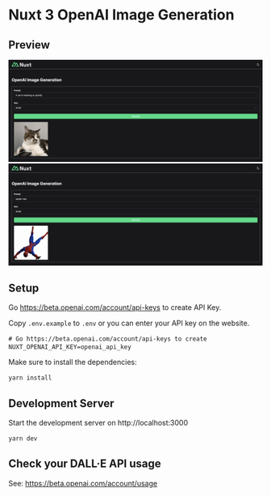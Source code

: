# Nuxt 3 OpenAI Image Generation

## Preview

![Preview 1](/preview/a-cat-is-listening-to-spotify.png)
![Preview 2](/preview/spider-man.png)

## Setup

Go https://beta.openai.com/account/api-keys to create API Key.

Copy `.env.example` to `.env` or you can enter your API key on the website.
```env
# Go https://beta.openai.com/account/api-keys to create
NUXT_OPENAI_API_KEY=openai_api_key
```

Make sure to install the dependencies:

```bash
yarn install
```
## Development Server

Start the development server on http://localhost:3000

```bash
yarn dev
```

## Check your DALL·E API usage

See: https://beta.openai.com/account/usage
